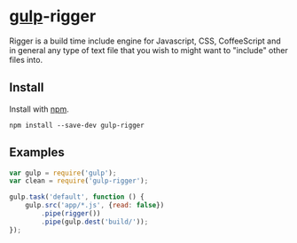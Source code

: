 # [gulp](https://github.com/wearefractal/gulp)-rigger

Rigger is a build time include engine for Javascript, CSS, CoffeeScript and in general any type of text file that you wish to might want to "include" other files into.

## Install

Install with [npm](https://npmjs.org/package/gulp-rigger).

```
npm install --save-dev gulp-rigger
```

## Examples

```js
var gulp = require('gulp');
var clean = require('gulp-rigger');

gulp.task('default', function () {
	gulp.src('app/*.js', {read: false})
		.pipe(rigger())
		.pipe(gulp.dest('build/'));
});
```